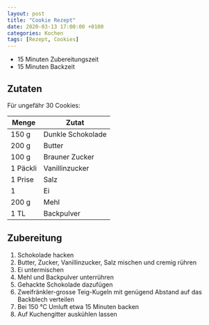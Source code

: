 ```yaml
---
layout: post
title: "Cookie Rezept"
date: 2020-03-13 17:00:00 +0100
categories: Kochen
tags: [Rezept, Cookies]
---
```


* 15 Minuten Zubereitungszeit
* 15 Minuten Backzeit

## Zutaten

Für ungefähr 30 Cookies:

|Menge|Zutat|
|---|---|
|150 g|Dunkle Schokolade|
|200 g|Butter|
|100 g|Brauner Zucker|
|1 Päckli|Vanillinzucker|
|1 Prise|Salz|
|1|Ei|
|200 g|Mehl|
|1 TL|Backpulver|

## Zubereitung

1. Schokolade hacken
2. Butter, Zucker, Vanillinzucker, Salz mischen und cremig rühren
3. Ei untermischen
4. Mehl und Backpulver unterrühren
5. Gehackte Schokolade dazufügen
6. Zweifränkler-grosse Teig-Kugeln mit genügend Abstand auf das Backblech verteilen
7. Bei 150 °C Umluft etwa 15 Minuten backen
8. Auf Kuchengitter auskühlen lassen
